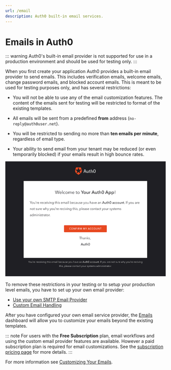 ```yaml
---
url: /email
description: Auth0 built-in email services.
---
```


# Emails in Auth0

::: warning
Auth0's built-in email provider is not supported for use in a production environment and should be used for testing only.
:::

When you first create your application Auth0 provides a built-in email provider to send emails. This includes verification emails, welcome emails, change password emails, and blocked account emails. This is meant to be used for testing purposes only, and has several restrictions:

* You will not be able to use any of the email customization features. The content of the emails sent for testing will be restricted to format of the existing templates.

* All emails will be sent from a predefined **from** address (`no-reply@auth0user.net`).

* You will be restricted to sending no more than **ten emails per minute**, regardless of email type.

* Your ability to send email from your tenant may be reduced (or even temporarily blocked) if your emails result in high bounce rates.

![Test Email](/media/articles/email/index/email-notification.png)

To remove these restrictions in your testing or to setup your production level emails, you have to set up your own email provider:

* [Use your own SMTP Email Provider](/email/providers)
* [Custom Email Handling](/email/custom)

After you have configured your own email service provider, the [Emails](${manage_url}/#/emails) dashboard will allow you to customize your emails beyond the existing templates. 

::: note
For users with the **Free Subscription** plan, email workflows and using the custom email provider features are available. However a paid subscription plan is required for email customizations. See the [subscription pricing page](https://auth0.com/pricing) for more details.
:::

For more information see [Customizing Your Emails](/email/templates).
